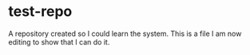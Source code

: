 # test-repo
A repository created so I could learn the system.
This is a file I am now editing to show that I can do it.
